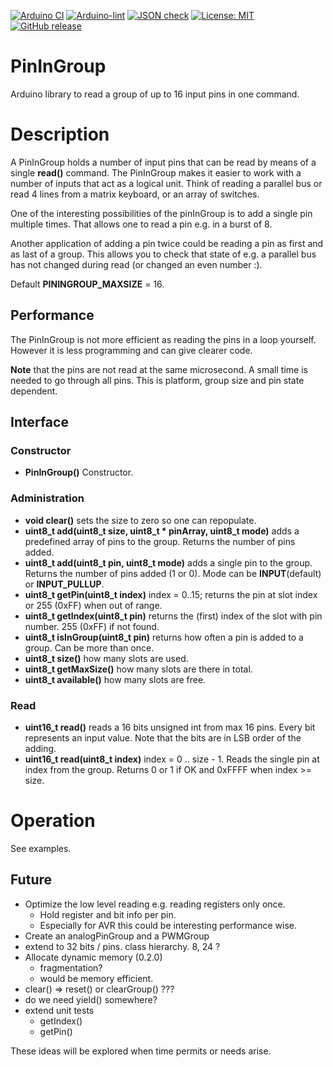 
[![Arduino CI](https://github.com/RobTillaart/PinInGroup/workflows/Arduino%20CI/badge.svg)](https://github.com/marketplace/actions/arduino_ci)
[![Arduino-lint](https://github.com/RobTillaart/PinInGroup/actions/workflows/arduino-lint.yml/badge.svg)](https://github.com/RobTillaart/PinInGroup/actions/workflows/arduino-lint.yml)
[![JSON check](https://github.com/RobTillaart/PinInGroup/actions/workflows/jsoncheck.yml/badge.svg)](https://github.com/RobTillaart/PinInGroup/actions/workflows/jsoncheck.yml)
[![License: MIT](https://img.shields.io/badge/license-MIT-green.svg)](https://github.com/RobTillaart/PinInGroup/blob/master/LICENSE)
[![GitHub release](https://img.shields.io/github/release/RobTillaart/PinInGroup.svg?maxAge=3600)](https://github.com/RobTillaart/PinInGroup/releases)


# PinInGroup

Arduino library to read a group of up to 16 input pins in one command.


# Description

A PinInGroup holds a number of input pins that can be read by means of a single **read()** command.
The PinInGroup makes it easier to work with a number of inputs that act as a logical unit.
Think of reading a parallel bus or read 4 lines from a matrix keyboard, or an array of switches.

One of the interesting possibilities of the pinInGroup is to add a single pin multiple times.
That allows one to read a pin e.g. in a burst of 8.

Another application of adding a pin twice could be reading a pin as first and as last of a group.
This allows you to check that state of e.g. a parallel bus has not changed during read (or changed an even number :).

Default **PININGROUP_MAXSIZE** = 16.


## Performance

The PinInGroup is not more efficient as reading the pins in a loop yourself.
However it is less programming and can give clearer code.

**Note** that the pins are not read at the same microsecond.
A small time is needed to go through all pins. 
This is platform, group size and pin state dependent.


## Interface

### Constructor

- **PinInGroup()** Constructor.


### Administration

- **void clear()** sets the size to zero so one can repopulate.
- **uint8_t add(uint8_t size, uint8_t \* pinArray, uint8_t mode)** adds a predefined array of pins to the group. 
Returns the number of pins added.
- **uint8_t add(uint8_t pin, uint8_t mode)** adds a single pin to the group. 
Returns the number of pins added (1 or 0). 
Mode can be **INPUT**(default) or **INPUT_PULLUP**.
- **uint8_t getPin(uint8_t index)** index = 0..15; returns the pin at slot index or 255 (0xFF) when out of range.
- **uint8_t getIndex(uint8_t pin)** returns the (first) index of the slot with pin number. 255 (0xFF) if not found.
- **uint8_t isInGroup(uint8_t pin)** returns how often a pin is added to a group. Can be more than once.
- **uint8_t size()** how many slots are used.
- **uint8_t getMaxSize()** how many slots are there in total.
- **uint8_t available()** how many slots are free.


### Read

- **uint16_t read()** reads a 16 bits unsigned int from max 16 pins. Every bit represents an input value. 
Note that the bits are in LSB order of the adding.
- **uint16_t read(uint8_t index)** index = 0 .. size - 1. 
Reads the single pin at index from the group. 
Returns 0 or 1 if OK and 0xFFFF when index >= size.


# Operation

See examples.


## Future

- Optimize the low level reading e.g. reading registers only once.
  - Hold register and bit info per pin. 
  - Especially for AVR this could be interesting performance wise.
- Create an analogPinGroup and a PWMGroup 
- extend to 32 bits / pins. class hierarchy. 8, 24 ?
- Allocate dynamic memory (0.2.0)
  - fragmentation?
  - would be memory efficient.
- clear() => reset() or clearGroup() ???
- do we need yield() somewhere?
- extend unit tests
  - getIndex()
  - getPin()

These ideas will be explored when time permits or needs arise.


